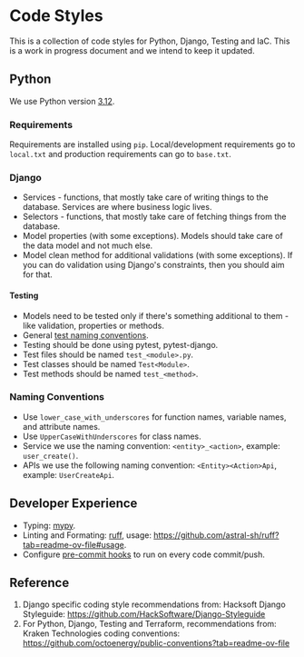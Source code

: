 # Code Styles
This is a collection of code styles for Python, Django, Testing and IaC. This is a work in progress document and we intend to keep it updated.

## Python

We use Python version [3.12](https://peps.python.org/pep-0693/).

### Requirements

Requirements are installed using `pip`. Local/development requirements go to `local.txt` and production requirements can go to `base.txt`.

### Django

- Services - functions, that mostly take care of writing things to the database. Services are where business logic lives.
- Selectors - functions, that mostly take care of fetching things from the database.
- Model properties (with some exceptions). Models should take care of the data model and not much else.
- Model clean method for additional validations (with some exceptions). If you can do validation using Django's constraints, then you should aim for that.

#### Testing

- Models need to be tested only if there's something additional to them - like validation, properties or methods.
- General [test naming conventions](https://github.com/HackSoftware/Django-Styleguide?tab=readme-ov-file#testing-2).
- Testing should be done using pytest, pytest-django.
- Test files should be named `test_<module>.py`.
- Test classes should be named `Test<Module>`.
- Test methods should be named `test_<method>`.

### Naming Conventions

- Use `lower_case_with_underscores` for function names, variable names, and attribute names.
- Use `UpperCaseWithUnderscores` for class names.
- Service we use the naming convention: `<entity>_<action>`, example: `user_create()`.
- APIs we use the following naming convention: `<Entity><Action>Api`, example: `UserCreateApi`.

## Developer Experience

- Typing: [mypy](https://www.mypy-lang.org/).
- Linting and Formating: [ruff](https://github.com/astral-sh/ruff), usage: https://github.com/astral-sh/ruff?tab=readme-ov-file#usage.
- Configure [pre-commit hooks](https://github.com/HackSoftware/Django-Styleguide-Example/blob/master/.pre-commit-config.yaml) to run on every code commit/push.

## Reference

1. Django specific coding style recommendations from: Hacksoft Django Styleguide: https://github.com/HackSoftware/Django-Styleguide
2. For Python, Django, Testing and Terraform, recommendations from: Kraken Technologies coding conventions: https://github.com/octoenergy/public-conventions?tab=readme-ov-file
